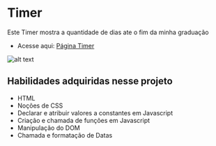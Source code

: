 # Timer
Este Timer mostra a quantidade de dias ate o fim da minha graduação

- Acesse aqui: [Página Timer](https://timer-graduacao.netlify.app/)

![alt text](/img/Fim_da_Grad.png)

## Habilidades adquiridas nesse projeto

- HTML
- Noções de CSS
- Declarar e atribuir valores a constantes em Javascript
- Criação e chamada de funções em Javascript 
- Manipulação do DOM
- Chamada e formatação de Datas
